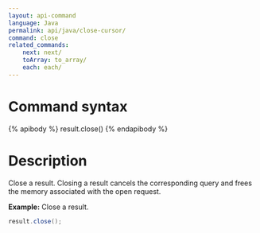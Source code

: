 ```yaml
---
layout: api-command
language: Java
permalink: api/java/close-cursor/
command: close
related_commands:
    next: next/
    toArray: to_array/
    each: each/
---
```


# Command syntax #

{% apibody %}
result.close()
{% endapibody %}

# Description #


Close a result. Closing a result cancels the corresponding query and frees the memory
associated with the open request.

__Example:__ Close a result.

```java
result.close();
```
